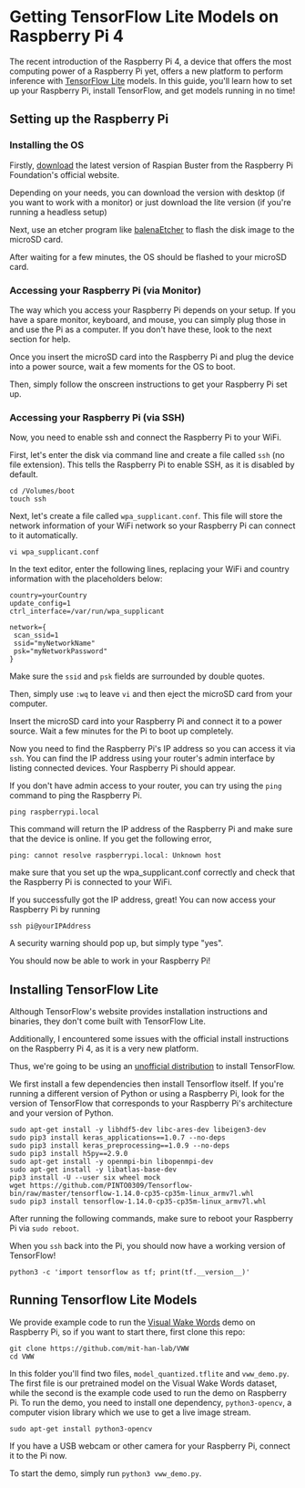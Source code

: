 # Getting TensorFlow Lite Models on Raspberry Pi 4

The recent introduction of the Raspberry Pi 4, a device that offers the most computing power of a Raspberry Pi yet, offers a new platform to perform inference with [TensorFlow Lite](https://www.tensorflow.org/lite) models. In this guide, you'll learn how to set up your Raspberry Pi, install TensorFlow, and get models running in no time!

## Setting up the Raspberry Pi

### Installing the OS

Firstly, [download](https://www.raspberrypi.org/downloads/raspbian/) the latest version of Raspian Buster from the Raspberry Pi Foundation's official website.

Depending on your needs, you can download the version with desktop (if you want to work with a monitor) or just download the lite version (if you're running a headless setup)

Next, use an etcher program like [balenaEtcher](https://www.balena.io/etcher/) to flash the disk image to the microSD card. 

After waiting for a few minutes, the OS should be flashed to your microSD card. 

### Accessing your Raspberry Pi (via Monitor)

The way which you access your Raspberry Pi depends on your setup. If you have a spare monitor, keyboard, and mouse, you can simply plug those in and use the Pi as a computer. If you don't have these, look to the next section for help.

Once you insert the microSD card into the Raspberry Pi and plug the device into a power source, wait a few moments for the OS to boot. 

Then, simply follow the onscreen instructions to get your Raspberry Pi set up.

### Accessing your Raspberry Pi (via SSH)

Now, you need to enable ssh and connect the Raspberry Pi to your WiFi. 

First, let's enter the disk via command line and create a file called `ssh` (no file extension). This tells the Raspberry Pi to enable SSH, as it is disabled by default.

```
cd /Volumes/boot
touch ssh
```

Next, let's create a file called `wpa_supplicant.conf`. This file will store the network information of your WiFi network so your Raspberry Pi can connect to it automatically.

```
vi wpa_supplicant.conf
```

In the text editor, enter the following lines, replacing your WiFi and country information with the placeholders below:

```
country=yourCountry 
update_config=1
ctrl_interface=/var/run/wpa_supplicant

network={
 scan_ssid=1
 ssid="myNetworkName"
 psk="myNetworkPassword"
}
```
Make sure the `ssid` and `psk` fields are surrounded by double quotes.

Then, simply use `:wq` to leave `vi` and then eject the microSD card from your computer.

Insert the microSD card into your Raspberry Pi and connect it to a power source. Wait a few minutes for the Pi to boot up completely.

Now you need to find the Raspberry Pi's IP address so you can access it via `ssh`. You can find the IP address using your router's admin interface by listing connected devices. Your Raspberry Pi should appear.

If you don't have admin access to your router, you can try using the `ping` command to ping the Raspberry Pi.

```
ping raspberrypi.local
```

This command will return the IP address of the Raspberry Pi and make sure that the device is online. If you get the following error,

```
ping: cannot resolve raspberrypi.local: Unknown host
```

make sure that you set up the wpa_supplicant.conf correctly and check that the Raspberry Pi is connected to your WiFi.

If you successfully got the IP address, great! You can now access your Raspberry Pi by running

```
ssh pi@yourIPAddress
```

A security warning should pop up, but simply type "yes".

You should now be able to work in your Raspberry Pi!

## Installing TensorFlow Lite

Although TensorFlow's website provides installation instructions and binaries, they don't come built with TensorFlow Lite.

Additionally, I encountered some issues with the official install instructions on the Raspberry Pi 4, as it is a very new platform.

Thus, we're going to be using an [unofficial distribution](https://github.com/PINTO0309/Tensorflow-bin) to install TensorFlow.

We first install a few dependencies then install Tensorflow itself. If you're running a different version of Python or using a Raspberry Pi, look for the version of TensorFlow that corresponds to your Raspberry Pi's architecture and your version of Python.

```
sudo apt-get install -y libhdf5-dev libc-ares-dev libeigen3-dev
sudo pip3 install keras_applications==1.0.7 --no-deps
sudo pip3 install keras_preprocessing==1.0.9 --no-deps
sudo pip3 install h5py==2.9.0
sudo apt-get install -y openmpi-bin libopenmpi-dev
sudo apt-get install -y libatlas-base-dev
pip3 install -U --user six wheel mock
wget https://github.com/PINTO0309/Tensorflow-bin/raw/master/tensorflow-1.14.0-cp35-cp35m-linux_armv7l.whl
sudo pip3 install tensorflow-1.14.0-cp35-cp35m-linux_armv7l.whl
```

After running the following commands, make sure to reboot your Raspberry Pi via `sudo reboot`.

When you `ssh` back into the Pi, you should now have a working version of TensorFlow!

```
python3 -c 'import tensorflow as tf; print(tf.__version__)'
```

## Running Tensorflow Lite Models

We provide example code to run the [Visual Wake Words](https://arxiv.org/abs/1906.05721) demo on Raspberry Pi, so if you want to start there, first clone this repo:
```
git clone https://github.com/mit-han-lab/VWW
cd VWW
```
In this folder you'll find two files, `model_quantized.tflite` and `vww_demo.py`. The first file is our pretrained model on the Visual Wake Words dataset, while the second is the example code used to run the demo on Raspberry Pi. To run the demo, you need to install one dependency, `python3-opencv`, a computer vision library which we use to get a live image stream.

```
sudo apt-get install python3-opencv
```

If you have a USB webcam or other camera for your Raspberry Pi, connect it to the Pi now.

To start the demo, simply run `python3 vww_demo.py`.
